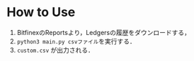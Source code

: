 How to Use
==================

1. BitfinexのReportsより，Ledgersの履歴をダウンロードする，
2. `python3 main.py csvファイル`を実行する．
3. `custom.csv` が出力される．
